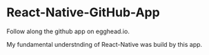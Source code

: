 # React-Native-GitHub-App
Follow along the github app on egghead.io.

My fundamental understnding of React-Native was build by this app.
